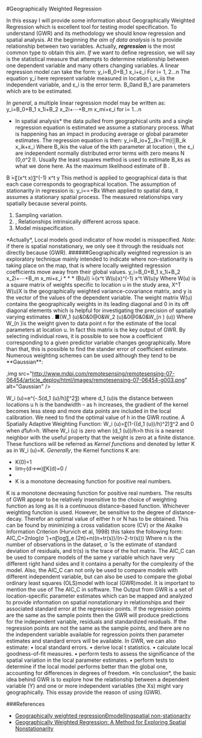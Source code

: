#Geographically Weighted Regression



In this essay I will provide some information about Geographically Weighted Regression which is excellent tool for testing model specification. To understand (GWR) and its methodology we should know regression and spatial analysis. At the beginning *the aim of data analysis* is to provide relationship between two variables.
Actually, ***regression*** is the most common type to obtain this aim. *If* we want to define regression, we will say is the statistical measure that attempts to determine relationship between one dependent variable and many others changing variables.
A linear regression model can take the form:
y_i=B_0+B_1 x_i+ε_i     For i= 1, 2…n
The equation y_i here represent variable measured in location i, x_iis the independent variable, and ε_i is the error term. B_0and B_1 are parameters which are to be estimated.

*In general*, a multiple linear regression model may be written as: 
y_i=B_0+B_1 x_1i+B_2 x_2i+⋯+B_m x_mi+ε_i     for i= 1…n

* In spatial analysis* the data pulled from geographical units and a single regression equation is estimated we assume a stationary process. What is happening has an impact in producing average or global parameter estimates. 
The regression equation is then:
y_i=B_io+∑_(k=1'm)▒B_ik  x_ik+ε_i 
Where B_ikis the value of the kth parameter at location i, the ε_i are independent normally distributed error terms with zero means N (0,σ^2 I). Usually the least squares method is used to estimate B_ks as what we done here. As the maximum likelihood estimate of B .

B ̀=〖(x^t x)〗^(-1) x^t y
This method is applied to geographical data is that each case corresponds to geographical location. 
The assumption of stationarity in regression is:  y_i=∝+Bx
When applied to spatial data, it assumes a stationary spatial process. The measured relationships vary spatially because several points.
<ol>
<li>Sampling variation. </li>
<li>, Relationships intrinsically different across space.</li>
<li>Model misspecification.</li>
</ol>
*Actually*, Local models good indicator of how model is misspecified. 
<em>Note</em>: if there is spatial nonstationary, we only see it through the residuals not directly because (GWR).
######Geographically weighted regression
is an exploratory technique mainly intended to indicate where non-stationarity is taking place on the map, that is where locally weighted regression coefficients move away from their global values.
y_i=B_0+B_1 x_1i+B_2 x_2i+⋯+B_m x_mi+ε_i * * * (B(u)) ̀=(x^t W(u)x)^(-1) x^t W(u)y
Where W(u) is a square matrix of weights specific to location u in the study area, X^T W(u)X is the geographically weighted variance-covariance matrix, and y is the vector of the values of the dependent variable.
The weight matrix W(u) contains the geographically weights in its leading diagonal and 0 in its off diagonal elements which is helpful for investigating the precision of spatially varying estimates .
■(W_1 (u)&0&0@0&W_2 (u)&0@0&0&W_(n ) (u))
Where W_(n )is the weight given to data point n for the estimate of the local parameters at location u. In fact this matrix is the key output of GWR. By selecting individual rows, it is possible to see how a coefficient corresponding to a given predictor variable changes geographically. More than that, this is possible to find the stander error of coefficient estimate.  
Numerous weighting schemes can be used although they tend to be **Gaussian**:

,img src="http://www.mdpi.com/remotesensing/remotesensing-07-06454/article_deploy/html/images/remotesensing-07-06454-g003.png" alt="Gaussian" />

W_i (u)=e^(-.5(d_1 (u)/h)〖^2〗) 
where d_1 (u)is the distance between locations u h is the bandwidth – as h increases, the gradient of the kernel becomes less steep and more data points are included in the local calibration. We need to find the optimal value of h in the GWR routine. A Spatially Adaptive Weighting Function:
W_i (u)=〖(1-((d_1 (u))/h)^2)〗^2    and     0 when 𝑑1𝑢ℎ>h.
Where W_i (u)  is zero when (d_1 (u))/h>h this is a nearest neighbor with the useful property that the weight is zero at a finite distance. These functions will be referred as *Kernel functions* and denoted by letter K as in  W_i (u)=K.
*Generally*, the Kernel functions K are:
<ul>
	<li>K(0)=1</li>
<li>	lim┬(d→∞)⁡〖K(d)=0  /<li>
<li>	K is a monotone decreasing function for positive real numbers.</li> 
</ul>
	K is a monotone decreasing function for positive real numbers. 
The results of GWR appear to be relatively insensitive to the choice of weighting function as long as it is a continuous distance-based function. Whichever weighting function is used. However, be sensitive to the degree of distance-decay. Therefor an optimal value of either h or N has to be obtained. This can be found by minimizing a cross validation score (CV) or the Akaike Information Criterion (Hurvich et al, 1998) this takes the following form: 
AIC_C=2nlog(σ ̂ )+n〖log〗_e (2π)+n((n+tr(s))/(n-2-tr(s)))
Where n is the number of observations in the dataset, σ ̂ is the estimate of standard deviation of residuals, and tr(s) is the trace of the hot matrix.  The AIC_C can be used to compare models of the same y variable which have very different right hand sides and it contains a penalty for the complexity of the model. Also, the AIC_C can not only be used to compare models with different independent variable, but can also be used to compare the global ordinary least squares (OLS)model with local (GWR)model. It is important to mention the use of The AIC_C in software. 
The Output from GWR is a set of location-specific parameter estimates which can be mapped and analyzed to provide information on spatial nonstationary in relationships and their associated standard error at the regression points. If the regression points are the same as the sample points then the GWR will produce predictions for the independent variable, residuals and standardized residuals. If the regression points are not the same as the sample points, and there are no the independent variable available for regression points then parameter estimates and standard errors will be available. 
In GWR, we can also estimate:
•	local standard errors.
•	 derive local t statistics.
•	 calculate local goodness-of-fit measures.
•	 perform tests to assess the significance of the spatial variation in the local parameter estimates.
•	 perform tests to determine if the local model performs better than the global one, accounting for differences in degrees of freedom.
*In conclusion*, the basic idea behind GWR is to explore how the relationship between a dependent variable (Y) and one or more independent variables (the Xs) might vary geographically. This essay provide the reason of using (GWR).

###References
<ul>
<li> <a href="http://onlinelibrary.wiley.com/doi/10.1111/1467-9884.00145/epdf/">Geographically weighted regressionÐmodellingspatial non-stationarity</a> </li>
<li> <a href="http://http://eprints.maynoothuniversity.ie/5895/1/CB_Weighted%20Regression.pdf/"> Geographically Weighted Regression: A Method
for Exploring Spatial Nonstationarity</a> </li>
</ul>

